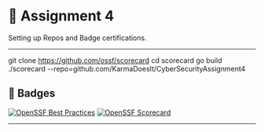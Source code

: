 # 🌟 Assignment 4
Setting up Repos and Badge certifications. 

---
git clone https://github.com/ossf/scorecard
cd scorecard
go build
./scorecard --repo=github.com/KarmaDoesIt/CyberSecurityAssignment4


## 🏅 **Badges**
[![OpenSSF Best Practices](https://bestpractices.dev/projects/10313/badge)](https://www.bestpractices.dev/en/projects/10313)
[![OpenSSF Scorecard](https://api.scorecard.dev/projects/github.com/KarmaDoesIt/CyberSecurityAssignment4/badge)](https://scorecard.dev/viewer/?uri=github.com/KarmaDoesIt/CyberSecurityAssignment4)

  

---
